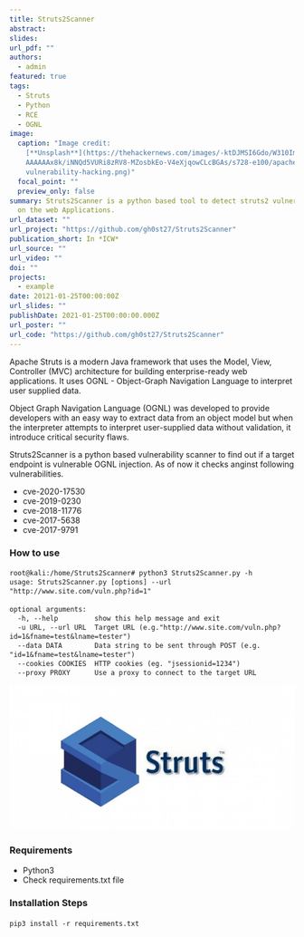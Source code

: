 ```yaml
---
title: Struts2Scanner
abstract: 
slides:
url_pdf: ""
authors:
  - admin
featured: true
tags:
  - Struts
  - Python
  - RCE
  - OGNL
image:
  caption: "Image credit:
    [**Unsplash**](https://thehackernews.com/images/-ktDJMSI6Gdo/W310Im7Od5I/AA\
    AAAAAAx8k/iNNQd5VURi8zRV8-MZosbkEo-V4eXjqowCLcBGAs/s728-e100/apache-struts-\
    vulnerability-hacking.png)"
  focal_point: ""
  preview_only: false
summary: Struts2Scanner is a python based tool to detect struts2 vulnerabilities
  on the web Applications.
url_dataset: ""
url_project: "https://github.com/gh0st27/Struts2Scanner"
publication_short: In *ICW*
url_source: ""
url_video: ""
doi: ""
projects:
  - example
date: 20121-01-25T00:00:00Z
url_slides: ""
publishDate: 2021-01-25T00:00:00.000Z
url_poster: ""
url_code: "https://github.com/gh0st27/Struts2Scanner"
---
```

Apache Struts is a modern Java framework that uses the Model, View, Controller (MVC) architecture for building enterprise-ready web applications. It uses OGNL - Object-Graph Navigation Language to interpret user supplied data.

Object Graph Navigation Language (OGNL) was developed to provide developers with an easy way to extract data from an object model but when the interpreter attempts to interpret user-supplied data without validation, it introduce critical security flaws.

Struts2Scanner is a python based vulnerability scanner to find out if a target endpoint is vulnerable OGNL injection. As of now it checks anginst following vulnerabilities.

* cve-2020-17530
* cve-2019-0230
* cve-2018-11776
* cve-2017-5638
* cve-2017-9791

### How to use
```
root@kali:/home/Struts2Scanner# python3 Struts2Scanner.py -h
usage: Struts2Scanner.py [options] --url "http://www.site.com/vuln.php?id=1"

optional arguments:
  -h, --help         show this help message and exit
  -u URL, --url URL  Target URL (e.g."http://www.site.com/vuln.php?id=1&fname=test&lname=tester")
  --data DATA        Data string to be sent through POST (e.g. "id=1&fname=test&lname=tester")
  --cookies COOKIES  HTTP cookies (eg. "jsessionid=1234")
  --proxy PROXY      Use a proxy to connect to the target URL

```
![featured](featured.jpg)
### Requirements
* Python3
* Check requirements.txt file

### Installation Steps
```pip3 install -r requirements.txt```

